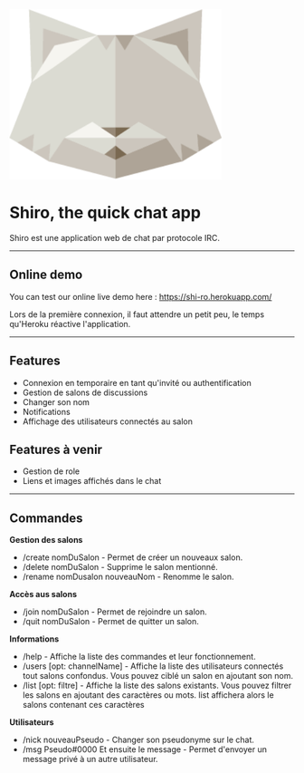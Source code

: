 <img src="/src/images/Shiroctogone.png" width="375">

# Shiro, the quick chat app

Shiro est une application web de chat par protocole IRC.

** **

## Online demo

You can test our online live demo here : https://shi-ro.herokuapp.com/

Lors de la première connexion, il faut attendre un petit peu, le temps qu'Heroku réactive l'application.

** **

## Features

- Connexion en temporaire en tant qu'invité ou authentification
- Gestion de salons de discussions
- Changer son nom
- Notifications
- Affichage des utilisateurs connectés au salon

## Features à venir

- Gestion de role
- Liens et images affichés dans le chat

** **

## Commandes

**Gestion des salons**

- /create nomDuSalon - Permet de créer un nouveaux salon.
- /delete nomDuSalon - Supprime le salon mentionné.
- /rename nomDusalon nouveauNom - Renomme le salon.


**Accès aus salons**

- /join nomDuSalon - Permet de rejoindre un salon.
- /quit nomDuSalon - Permet de quitter un salon.


**Informations**

- /help - Affiche la liste des commandes et leur fonctionnement.
- /users [opt: channelName]  - Affiche la liste des utilisateurs connectés tout salons confondus. Vous pouvez ciblé un salon en ajoutant son nom.
- /list [opt: filtre] - Affiche la liste des salons existants. Vous pouvez filtrer les salons en ajoutant des caractères ou mots. list affichera alors le salons contenant ces caractères


**Utilisateurs**

- /nick nouveauPseudo - Changer son pseudonyme sur le chat.
- /msg Pseudo#0000 Et ensuite le message - Permet d'envoyer un message privé à un autre utilisateur.

